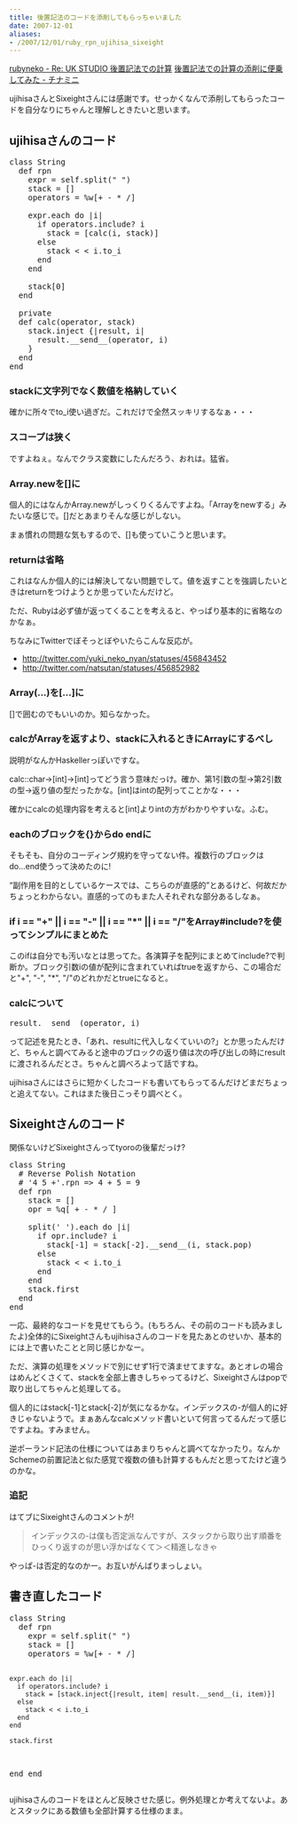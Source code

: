 ```yaml
---
title: 後置記法のコードを添削してもらっちゃいました
date: 2007-12-01
aliases:
- /2007/12/01/ruby_rpn_ujihisa_sixeight
---
```

<a href="http://ujihisa.nowa.jp/entry/60c2b3fcf9">rubyneko - Re: UK STUDIO 後置記法での計算</a>
<a href="http://d.hatena.ne.jp/Sixeight/20071130/1196438912">後置記法での計算の添削に便乗してみた - チナミニ</a>

ujihisaさんとSixeightさんには感謝です。せっかくなんで添削してもらったコードを自分なりにちゃんと理解しときたいと思います。

<h2>ujihisaさんのコード</h2>

<pre lang="ruby">
class String
  def rpn
    expr = self.split(" ")
    stack = []
    operators = %w[+ - * /]

    expr.each do |i|
      if operators.include? i
        stack = [calc(i, stack)]
      else
        stack < < i.to_i
      end
    end

    stack[0]
  end

  private
  def calc(operator, stack)
    stack.inject {|result, i|
      result.__send__(operator, i)
    }
  end
end
</pre>
<h3>stackに文字列でなく数値を格納していく</h3>
確かに所々でto_i使い過ぎだ。これだけで全然スッキリするなぁ・・・
<h3>スコープは狭く</h3>
ですよねぇ。なんでクラス変数にしたんだろう、おれは。猛省。
<h3>Array.newを[]に</h3>
個人的にはなんかArray.newがしっくりくるんですよね。「Arrayをnewする」みたいな感じで。[]だとあまりそんな感じがしない。

まぁ慣れの問題な気もするので、[]も使っていこうと思います。

<h3>returnは省略</h3>
これはなんか個人的には解決してない問題でして。値を返すことを強調したいときはreturnをつけようとか思っていたんだけど。

ただ、Rubyは必ず値が返ってくることを考えると、やっぱり基本的に省略なのかなぁ。

ちなみにTwitterでぼそっとぼやいたらこんな反応が。
<ul>
<li><a href="http://twitter.com/yuki_neko_nyan/statuses/456843452">http://twitter.com/yuki_neko_nyan/statuses/456843452</a></li>
<li><a href="http://twitter.com/natsutan/statuses/456852982">http://twitter.com/natsutan/statuses/456852982</a></li>
</ul>

<h3>Array(...)を[...]に</h3>
[]で囲むのでもいいのか。知らなかった。

<h3>calcがArrayを返すより、stackに入れるときにArrayにするべし</h3>
説明がなんかHaskellerっぽいですな。

calc::char->[int]->[int]ってどう言う意味だっけ。確か、第1引数の型->第2引数の型->返り値の型だったかな。[int]はintの配列ってことかな・・・

確かにcalcの処理内容を考えると[int]よりintの方がわかりやすいな。ふむ。

<h3> eachのブロックを{}からdo endに</h3>
そもそも、自分のコーディング規約を守ってない件。複数行のブロックはdo...end使うって決めたのに!

<q>副作用を目的としているケースでは、こちらのが直感的</q>とあるけど、何故だかちょっとわからない。直感的ってのもまた人それぞれな部分あるしなぁ。

<h3>if i == "+" || i == "-" || i == "*" || i == "/"をArray#include?を使ってシンプルにまとめた</h3>
このifは自分でも汚いなとは思ってた。各演算子を配列にまとめてinclude?で判断か。ブロック引数iの値が配列に含まれていればtrueを返すから、この場合だと"+", "-", "*", "/"のどれかだとtrueになると。

<h3>calcについて</h3>
</pre><pre lang="ruby">
result.__send__(operator, i)
</pre>
って記述を見たとき、「あれ、resultに代入しなくていいの?」とか思ったんだけど、ちゃんと調べてみると途中のブロックの返り値は次の呼び出しの時にresultに渡されるんだとさ。ちゃんと調べろよって話ですね。


ujihisaさんにはさらに短かくしたコードも書いてもらってるんだけどまだちょっと追えてない。これはまた後日こっそり調べとく。

<h2>Sixeightさんのコード</h2>
関係ないけどSixeightさんってtyoroの後輩だっけ?

<pre lang="ruby">
class String
  # Reverse Polish Notation
  # '4 5 +'.rpn => 4 + 5 = 9
  def rpn
    stack = []
    opr = %q[ + - * / ]

    split(' ').each do |i|
      if opr.include? i
        stack[-1] = stack[-2].__send__(i, stack.pop)
      else
        stack < < i.to_i
      end
    end
    stack.first
  end
end
</pre>
一応、最終的なコードを見せてもらう。(もちろん、その前のコードも読みましたよ)全体的にSixeightさんもujihisaさんのコードを見たあとのせいか、基本的には上で書いたことと同じ感じかなー。

ただ、演算の処理をメソッドで別にせず1行で済ませてますな。あとオレの場合はめんどくさくて、stackを全部上書きしちゃってるけど、Sixeightさんはpopで取り出してちゃんと処理してる。

個人的にはstack[-1]とstack[-2]が気になるかな。インデックスの-が個人的に好きじゃないようで。まぁあんなcalcメソッド書いといて何言ってるんだって感じですよね。すみません。

逆ポーランド記法の仕様についてはあまりちゃんと調べてなかったり。なんかSchemeの前置記法と似た感覚で複数の値も計算するもんだと思ってたけど違うのかな。

<h3>追記</h3>
はてブにSixeightさんのコメントが!
<blockquote>
インデックスの-は僕も否定派なんですが、スタックから取り出す順番をひっくり返すのが思い浮かばなくて＞＜精進しなきゃ
</blockquote>
やっぱ-は否定的なのかー。お互いがんばりまっしょい。

<h2>書き直したコード</h2>
</pre><pre lang="ruby">
class String
  def rpn
    expr = self.split(" ")
    stack = []
    operators = %w[+ - * /]

    expr.each do |i|
      if operators.include? i
        stack = [stack.inject{|result, item| result.__send__(i, item)}]
      else
        stack < < i.to_i
      end
    end

    stack.first
  end
end
</pre>
ujihisaさんのコードをほとんど反映させた感じ。例外処理とか考えてないよ。あとスタックにある数値も全部計算する仕様のまま。</pre>